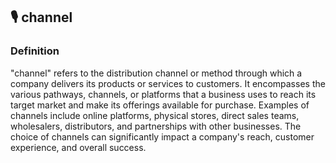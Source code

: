 

## 🎙️ channel

### Definition 
"channel" refers to the distribution channel or method through which a company delivers its products or services to customers. It encompasses the various pathways, channels, or platforms that a business uses to reach its target market and make its offerings available for purchase. Examples of channels include online platforms, physical stores, direct sales teams, wholesalers, distributors, and partnerships with other businesses. The choice of channels can significantly impact a company's reach, customer experience, and overall success.


